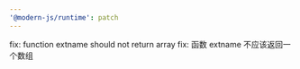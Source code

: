 ```yaml
---
'@modern-js/runtime': patch
---
```


fix: function extname should not return array
fix: 函数 extname 不应该返回一个数组
